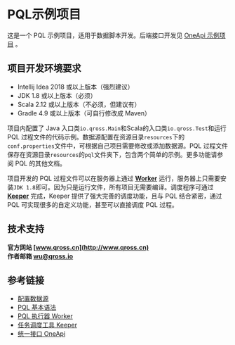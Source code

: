 # PQL示例项目

这是一个 PQL 示例项目，适用于数据脚本开发。后端接口开发见 [OneApi 示例项目](http://www.qross.cn/oneapi/quick) 。

## 项目开发环境要求

* Intellij Idea 2018 或以上版本（强烈建议）
* JDK 1.8 或以上版本（必须）
* Scala 2.12 或以上版本（不必须，但建议有）
* Gradle 4.9 或以上版本（可自行修改成 Maven）

项目内配置了 Java 入口类`io.qross.Main`和Scala的入口类`io.qross.Test`和运行 PQL 过程文件的代码示例。数据源配置在资源目录`resources`下的`conf.properties`文件中，可根据自己项目需要修改或添加数据源。PQL 过程文件保存在资源目录`resources`的`pql`文件夹下，包含两个简单的示例。更多功能请参阅 PQL 的其他文档。

项目开发的 PQL 过程文件可以在服务器上通过 **[Worker](http://www.qross.cn/worker/overview)** 运行，服务器上只需要安装`JDK 1.8`即可。因为只是运行文件，所有项目无需要编译。调度程序可通过 **[Keeper](http://www.qross.cn/keeper/overview)** 完成，Keeper 提供了强大完善的调度功能，且与 PQL 结合紧密，通过 PQL 可实现很多的自定义功能，甚至可以直接调度 PQL 过程。

## 技术支持

**官方网站 [www.qross.cn](http://www.qross.cn)**  
**作者邮箱 [wu@qross.io](mailto:wu@qross.io)**

## 参考链接

* [配置数据源](http://www.qross.cn/pql/properties)
* [PQL 基本语法](http://www.qross.cn/pql/basic)
* [PQL 执行器 Worker](http://www.qross.cn/worker/overview)
* [任务调度工具 Keeper](http://www.qross.cn/keeper/overview)
* [统一接口 OneApi](http://www.qross.cn/oneapi/overview)
